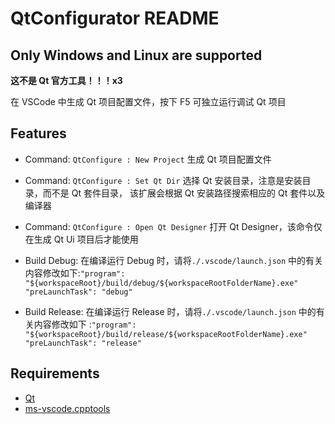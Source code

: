 <!--
 * @Coding: utf-8
 * @Author: vector-wlc
 * @Date: 2021-08-17 22:07:29
 * @Description: 
-->
# QtConfigurator README

## Only Windows and Linux are supported

<strong>这不是 Qt 官方工具！！！x3</strong>

在 VSCode 中生成 Qt 项目配置文件，按下 F5 可独立运行调试 Qt 项目

## Features

* Command: `QtConfigure : New Project` 生成 Qt 项目配置文件

* Command: `QtConfigure : Set Qt Dir` 选择 Qt 安装目录，注意是安装目录，而不是 Qt 套件目录，
该扩展会根据 Qt 安装路径搜索相应的 Qt 套件以及编译器

* Command: `QtConfigure : Open Qt Designer` 打开 Qt Designer，该命令仅在生成 Qt Ui 项目后才能使用

* Build Debug:
在编译运行 Debug 时，请将`./.vscode/launch.json` 中的有关内容修改如下:`"program": "${workspaceRoot}/build/debug/${workspaceRootFolderName}.exe"    "preLaunchTask": "debug"`

* Build Release:
在编译运行 Release 时，请将`./.vscode/launch.json` 中的有关内容修改如下 :`"program": "${workspaceRoot}/build/release/${workspaceRootFolderName}.exe"    "preLaunchTask": "release"`

## Requirements

* [Qt](https://www.qt.io/)
* [ms-vscode.cpptools](https://marketplace.visualstudio.com/items?itemName=ms-vscode.cpptools) 
